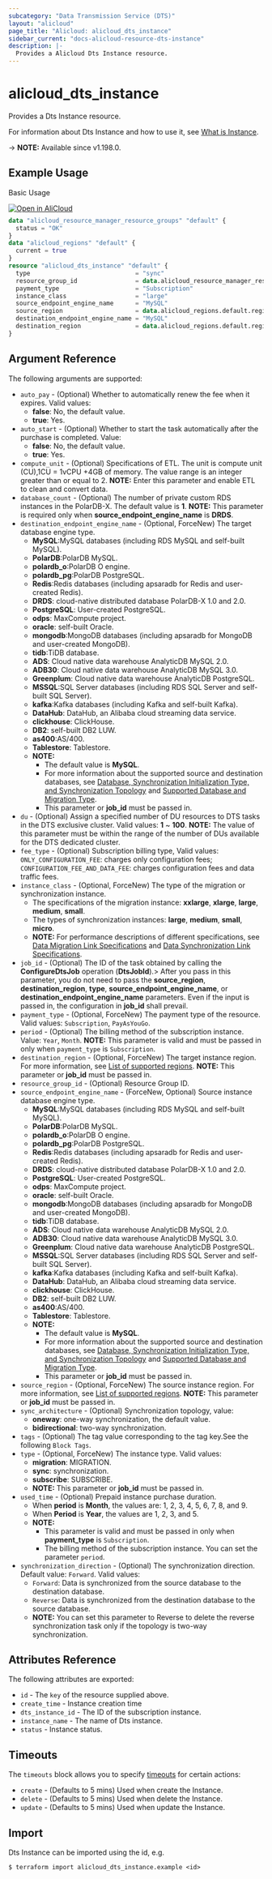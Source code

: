 ```yaml
---
subcategory: "Data Transmission Service (DTS)"
layout: "alicloud"
page_title: "Alicloud: alicloud_dts_instance"
sidebar_current: "docs-alicloud-resource-dts-instance"
description: |-
  Provides a Alicloud Dts Instance resource.
---
```


# alicloud_dts_instance

Provides a Dts Instance resource.

For information about Dts Instance and how to use it, see [What is Instance](https://www.alibabacloud.com/help/en/data-transmission-service/latest/createdtsinstance).

-> **NOTE:** Available since v1.198.0.

## Example Usage

Basic Usage

<div style="display: block;margin-bottom: 40px;"><div class="oics-button" style="float: right;position: absolute;margin-bottom: 10px;">
  <a href="https://api.aliyun.com/terraform?resource=alicloud_dts_instance&exampleId=d1f3d8bc-acd2-5ee3-ab9b-62388fe4a382368040c8&activeTab=example&spm=docs.r.dts_instance.0.d1f3d8bcac&intl_lang=EN_US" target="_blank">
    <img alt="Open in AliCloud" src="https://img.alicdn.com/imgextra/i1/O1CN01hjjqXv1uYUlY56FyX_!!6000000006049-55-tps-254-36.svg" style="max-height: 44px; max-width: 100%;">
  </a>
</div></div>

```terraform
data "alicloud_resource_manager_resource_groups" "default" {
  status = "OK"
}
data "alicloud_regions" "default" {
  current = true
}
resource "alicloud_dts_instance" "default" {
  type                             = "sync"
  resource_group_id                = data.alicloud_resource_manager_resource_groups.default.ids.0
  payment_type                     = "Subscription"
  instance_class                   = "large"
  source_endpoint_engine_name      = "MySQL"
  source_region                    = data.alicloud_regions.default.regions.0.id
  destination_endpoint_engine_name = "MySQL"
  destination_region               = data.alicloud_regions.default.regions.0.id
}
```

## Argument Reference

The following arguments are supported:
* `auto_pay` - (Optional) Whether to automatically renew the fee when it expires. Valid values:
  - **false**: No, the default value.
  - **true**: Yes.
* `auto_start` - (Optional) Whether to start the task automatically after the purchase is completed. Value:
  - **false**: No, the default value.
  - **true**: Yes.
* `compute_unit` - (Optional) Specifications of ETL. The unit is compute unit (CU),1CU = 1vCPU +4GB of memory. The value range is an integer greater than or equal to 2. **NOTE:** Enter this parameter and enable ETL to clean and convert data. 
* `database_count` - (Optional) The number of private custom RDS instances in the PolarDB-X. The default value is **1**. **NOTE:** This parameter is required only when **source_endpoint_engine_name** is **DRDS**.
* `destination_endpoint_engine_name` - (Optional, ForceNew) The target database engine type.
  - **MySQL**:MySQL databases (including RDS MySQL and self-built MySQL).
  - **PolarDB**:PolarDB MySQL.
  - **polardb_o**:PolarDB O engine.
  - **polardb_pg**:PolarDB PostgreSQL.
  - **Redis**:Redis databases (including apsaradb for Redis and user-created Redis).
  - **DRDS**: cloud-native distributed database PolarDB-X 1.0 and 2.0.
  - **PostgreSQL**: User-created PostgreSQL.
  - **odps**: MaxCompute project.
  - **oracle**: self-built Oracle.
  - **mongodb**:MongoDB databases (including apsaradb for MongoDB and user-created MongoDB).
  - **tidb**:TiDB database.
  - **ADS**: Cloud native data warehouse AnalyticDB MySQL 2.0.
  - **ADB30**: Cloud native data warehouse AnalyticDB MySQL 3.0.
  - **Greenplum**: Cloud native data warehouse AnalyticDB PostgreSQL.
  - **MSSQL**:SQL Server databases (including RDS SQL Server and self-built SQL Server).
  - **kafka**:Kafka databases (including Kafka and self-built Kafka).
  - **DataHub**: DataHub, an Alibaba cloud streaming data service.
  - **clickhouse**: ClickHouse.
  - **DB2**: self-built DB2 LUW.
  - **as400**:AS/400.
  - **Tablestore**: Tablestore.
  - **NOTE:** 
    - The default value is **MySQL**.
    - For more information about the supported source and destination databases, see [Database, Synchronization Initialization Type, and Synchronization Topology](https://www.alibabacloud.com/help/en/data-transmission-service/latest/overview-of-data-synchronization-scenarios-1) and [Supported Database and Migration Type](https://www.alibabacloud.com/help/en/data-transmission-service/latest/overview-of-data-migration-scenarios).
    - This parameter or **job_id** must be passed in.
* `du` - (Optional) Assign a specified number of DU resources to DTS tasks in the DTS exclusive cluster. Valid values: **1** ~ **100**. **NOTE:** The value of this parameter must be within the range of the number of DUs available for the DTS dedicated cluster.
* `fee_type` - (Optional) Subscription billing type, Valid values: `ONLY_CONFIGURATION_FEE`: charges only configuration fees; `CONFIGURATION_FEE_AND_DATA_FEE`: charges configuration fees and data traffic fees.
* `instance_class` - (Optional, ForceNew) The type of the migration or synchronization instance.
  - The specifications of the migration instance: **xxlarge**, **xlarge**, **large**, **medium**, **small**. 
  - The types of synchronization instances: **large**, **medium**, **small**, **micro**. 
  - **NOTE:** For performance descriptions of different specifications, see [Data Migration Link Specifications](https://www.alibabacloud.com/help/en/data-transmission-service/latest/cd773b) and [Data Synchronization Link Specifications](https://www.alibabacloud.com/help/en/data-transmission-service/latest/6bce7c).
* `job_id` - (Optional) The ID of the task obtained by calling the **ConfigureDtsJob** operation (**DtsJobId**).> After you pass in this parameter, you do not need to pass the **source_region**, **destination_region**, **type**, **source_endpoint_engine_name**, or **destination_endpoint_engine_name** parameters. Even if the input is passed in, the configuration in **job_id** shall prevail.
* `payment_type` - (Optional, ForceNew) The payment type of the resource. Valid values: `Subscription`, `PayAsYouGo`.
* `period` - (Optional) The billing method of the subscription instance. Value: `Year`, `Month`. **NOTE:** This parameter is valid and must be passed in only when `payment_type` is `Subscription`.
* `destination_region` - (Optional, ForceNew) The target instance region. For more information, see [List of supported regions](https://www.alibabacloud.com/help/en/data-transmission-service/latest/list-of-supported-regions). **NOTE:** This parameter or **job_id** must be passed in.
* `resource_group_id` - (Optional) Resource Group ID.
* `source_endpoint_engine_name` - (ForceNew, Optional) Source instance database engine type.
  - **MySQL**:MySQL databases (including RDS MySQL and self-built MySQL).
  - **PolarDB**:PolarDB MySQL.
  - **polardb_o**:PolarDB O engine.
  - **polardb_pg**:PolarDB PostgreSQL.
  - **Redis**:Redis databases (including apsaradb for Redis and user-created Redis).
  - **DRDS**: cloud-native distributed database PolarDB-X 1.0 and 2.0.
  - **PostgreSQL**: User-created PostgreSQL.
  - **odps**: MaxCompute project.
  - **oracle**: self-built Oracle.
  - **mongodb**:MongoDB databases (including apsaradb for MongoDB and user-created MongoDB).
  - **tidb**:TiDB database.
  - **ADS**: Cloud native data warehouse AnalyticDB MySQL 2.0.
  - **ADB30**: Cloud native data warehouse AnalyticDB MySQL 3.0.
  - **Greenplum**: Cloud native data warehouse AnalyticDB PostgreSQL.
  - **MSSQL**:SQL Server databases (including RDS SQL Server and self-built SQL Server).
  - **kafka**:Kafka databases (including Kafka and self-built Kafka).
  - **DataHub**: DataHub, an Alibaba cloud streaming data service.
  - **clickhouse**: ClickHouse.
  - **DB2**: self-built DB2 LUW.
  - **as400**:AS/400.
  - **Tablestore**: Tablestore.
  - **NOTE:**
    - The default value is **MySQL**.
    - For more information about the supported source and destination databases, see [Database, Synchronization Initialization Type, and Synchronization Topology](https://www.alibabacloud.com/help/en/data-transmission-service/latest/overview-of-data-synchronization-scenarios-1) and [Supported Database and Migration Type](https://www.alibabacloud.com/help/en/data-transmission-service/latest/overview-of-data-migration-scenarios).
    - This parameter or **job_id** must be passed in.
* `source_region` - (Optional, ForceNew) The source instance region. For more information, see [List of supported regions](https://www.alibabacloud.com/help/en/data-transmission-service/latest/list-of-supported-regions). **NOTE:** This parameter or **job_id** must be passed in.
* `sync_architecture` - (Optional) Synchronization topology, value:
  - **oneway**: one-way synchronization, the default value.
  - **bidirectional**: two-way synchronization.
* `tags` - (Optional) The tag value corresponding to the tag key.See the following `Block Tags`.
* `type` - (Optional, ForceNew) The instance type. Valid values:
  - **migration**: MIGRATION.
  - **sync**: synchronization.
  - **subscribe**: SUBSCRIBE.
  - **NOTE:** This parameter or **job_id** must be passed in.
* `used_time` - (Optional) Prepaid instance purchase duration.
  - When **period** is **Month**, the values are: 1, 2, 3, 4, 5, 6, 7, 8, and 9.
  - When **Period** is **Year**, the values are 1, 2, 3, and 5.
  - **NOTE:** 
    - This parameter is valid and must be passed in only when **payment_type** is `Subscription`.
    - The billing method of the subscription instance. You can set the parameter `period`.
* `synchronization_direction` - (Optional) The synchronization direction. Default value: `Forward`. Valid values:
  - `Forward`: Data is synchronized from the source database to the destination database.
  - `Reverse`: Data is synchronized from the destination database to the source database.
  - **NOTE:** You can set this parameter to Reverse to delete the reverse synchronization task only if the topology is two-way synchronization.


## Attributes Reference

The following attributes are exported:
* `id` - The `key` of the resource supplied above.
* `create_time` - Instance creation time
* `dts_instance_id` - The ID of the subscription instance.
* `instance_name` - The name of Dts instance.
* `status` - Instance status.


## Timeouts

The `timeouts` block allows you to specify [timeouts](https://developer.hashicorp.com/terraform/language/resources/syntax#operation-timeouts) for certain actions:
* `create` - (Defaults to 5 mins) Used when create the Instance.
* `delete` - (Defaults to 5 mins) Used when delete the Instance.
* `update` - (Defaults to 5 mins) Used when update the Instance.

## Import

Dts Instance can be imported using the id, e.g.

```shell
$ terraform import alicloud_dts_instance.example <id>
```